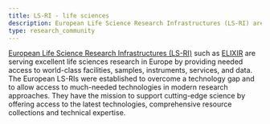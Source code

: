 ```yaml
---
title: LS-RI - life sciences
description: European Life Science Research Infrastructures (LS-RI) are serving excellent science in Europe by providing access to world-class facilities, samples, instruments, services and data
type: research_community
---
```


[European Life Science Research Infrastructures (LS-RI)](https://lifescience-ri.eu/home.html) such as [ELIXIR](https://elixir-europe.org/) are serving excellent life sciences research in Europe by providing needed access to 
world-class facilities, samples, instruments, services, and data. The European LS-RIs were established to overcome a technology gap and to allow access 
to much-needed technologies in modern research approaches. They have the mission to support cutting-edge science by offering access to the latest technologies, 
comprehensive resource collections and technical expertise. 
